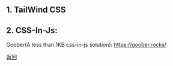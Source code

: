 ## 1. TailWind CSS

## 2. CSS-In-Js:

Goober(A less than 1KB css-in-js solution): https://goober.rocks/

[返回](../README.md)
